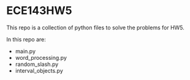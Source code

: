 # ECE143HW5

This repo is a collection of python files to solve the problems for HW5.

In this repo are:

- main.py
- word_processing.py
- random_slash.py
- interval_objects.py
